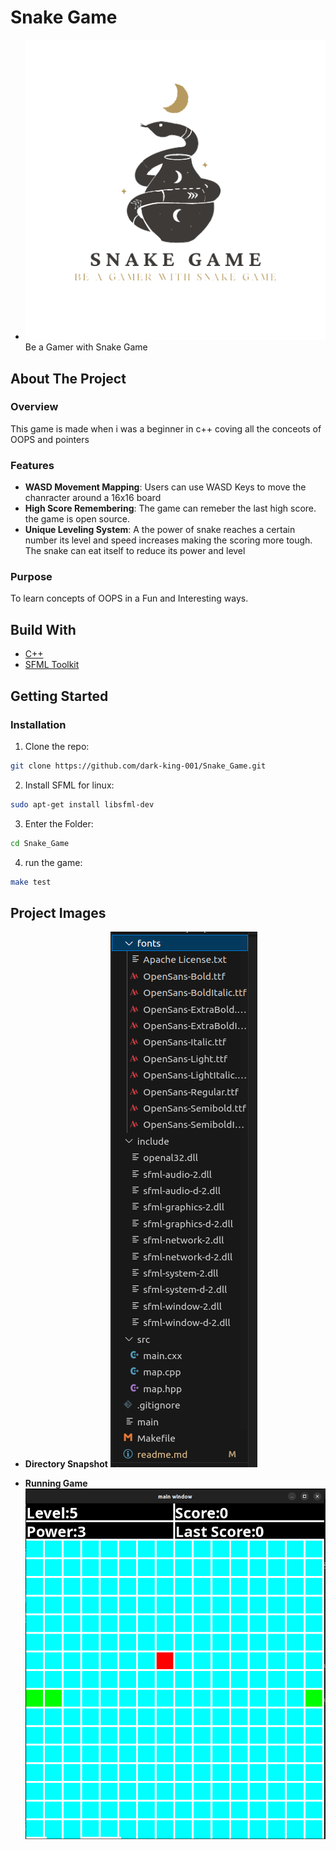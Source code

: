 # Snake Game
- ![Snake Game Logo](https://github.com/dark-king-001/Snake_Game/blob/main/Snapshots/Snake%20Game.png)
Be a Gamer with Snake Game

## About The Project

### Overview

This game is made when i was a beginner in c++ coving all the conceots of OOPS and pointers

### Features

- **WASD Movement Mapping**: Users can use WASD Keys to move the chanracter around a 16x16 board
- **High Score Remembering**: The game can remeber the last high score. the game is open source.
- **Unique Leveling System**: A the power of snake reaches a certain number its level and speed increases making the scoring more tough. The snake can eat itself to reduce its power and level

### Purpose

To learn concepts of OOPS in a Fun and Interesting ways.

## Build With

- [C++](https://devdocs.io/cpp/)
- [SFML Toolkit](https://www.sfml-dev.org/)

## Getting Started

### Installation

1. Clone the repo: 
```sh 
git clone https://github.com/dark-king-001/Snake_Game.git
```
2. Install SFML for linux: 
```sh 
sudo apt-get install libsfml-dev
```
3. Enter the Folder: 
```sh 
cd Snake_Game
```
4. run the game: 
```sh
make test
```

## Project Images

- **Directory Snapshot**
  ![Directory Snapshot](https://github.com/dark-king-001/Snake_Game/blob/main/Snapshots/Directory%20Snapshot.png)
  
- **Running Game**
  ![Running Game](https://github.com/dark-king-001/Snake_Game/blob/main/Snapshots/Main%20Game.png)